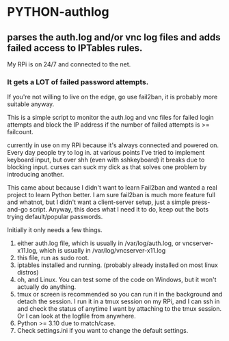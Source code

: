 # PYTHON-authlog

## parses the auth.log and/or vnc log files and adds failed access to IPTables rules.

My RPi is on 24/7 and connected to the net.

### It gets a LOT of failed password attempts.

If you're not willing to live on the edge, go use fail2ban, it is probably more suitable anyway.

 This is a simple script to monitor the auth.log and vnc files for failed login attempts and block the IP address
 if the number of failed attempts is >= failcount.

 currently in use on my RPi because it's always connected and powered on. Every day people try to log in.
 at various points I've tried to implement keyboard input, but over shh (even with sshkeyboard)
 it breaks due to blocking input. curses can suck my dick as that solves one problem by introducing another.

 This came about because I didn't want to learn Fail2ban and wanted a real project to learn Python better.
 I am sure fail2ban is much more feature full and whatnot, but I didn't want a client-server setup, just
 a simple press-and-go script.
 Anyway, this does what I need it to do, keep out the bots trying default/popular passwords.

 
 Initially it only needs a few things.
 1. either auth.log file, which is usually in /var/log/auth.log, or vncserver-x11.log, which is usually in /var/log/vncserver-x11.log
 2. this file, run as sudo root.
 3. iptables installed and running. (probably already installed on most linux distros)
 4. oh, and Linux. You can test some of the code on Windows, but it won't actually do anything.
 5. tmux or screen is recommended so you can run it in the background and detach the session.
    I run it in a tmux session on my RPi, and I can ssh in and check the status of anytime I want by
    attaching to the tmux session. Or I can look at the logfile from anywhere.
 6. Python >= 3.10 due to match/case.
 7. Check settings.ini if you want to change the default settings.
